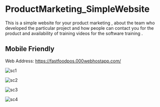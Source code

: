 # ProductMarketing_SimpleWebsite
This is a simple website for your product marketing , about the team who developed the particular project and how people can contact you for the product and availability of training videos for the software training .

## Mobile Friendly

Web Address: https://fastfoodpos.000webhostapp.com/

![sc1](https://user-images.githubusercontent.com/35813537/67523639-86626c00-f6c8-11e9-8f28-6b8c19b3a0c3.PNG)

![sc2](https://user-images.githubusercontent.com/35813537/67523651-8bbfb680-f6c8-11e9-8c33-6dc12ed25d5e.PNG)

![sc3](https://user-images.githubusercontent.com/35813537/67523657-90846a80-f6c8-11e9-8584-d4b4c2611ee0.PNG)

![sc4](https://user-images.githubusercontent.com/35813537/67523666-95e1b500-f6c8-11e9-9ce7-a5a812e9b02b.PNG)

